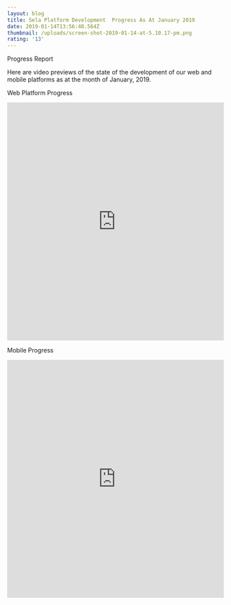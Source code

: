 ```yaml
---
layout: blog
title: Sela Platform Development  Progress As At January 2019
date: 2019-01-14T13:56:48.564Z
thumbnail: /uploads/screen-shot-2019-01-14-at-5.10.17-pm.png
rating: '13'
---
```

Progress Report

Here are video previews of the state of the development of our web and mobile platforms as at the month of January, 2019. 

Web Platform Progress

<iframe width="100%" height="552" src="https://www.youtube.com/embed/toLE-NgStlU" frameborder="0" allow="accelerometer; autoplay; encrypted-media; gyroscope; picture-in-picture" allowfullscreen></iframe>

Mobile Progress

<iframe width="100%" height="552" src="https://www.youtube.com/embed/3ad4GDCimZA" frameborder="0" allow="accelerometer; autoplay; encrypted-media; gyroscope; picture-in-picture" allowfullscreen></iframe>
